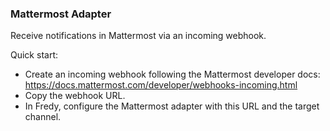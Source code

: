### Mattermost Adapter

Receive notifications in Mattermost via an incoming webhook.

Quick start:
- Create an incoming webhook following the Mattermost developer docs: https://docs.mattermost.com/developer/webhooks-incoming.html
- Copy the webhook URL.
- In Fredy, configure the Mattermost adapter with this URL and the target channel.
